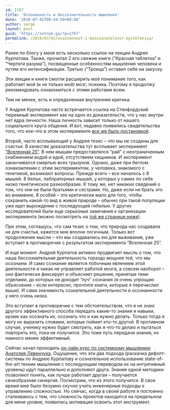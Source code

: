 ```yaml
---
id: 1767
title: 'Осознанность и бессознательность мышления'
date: '2018-07-02T00:44:50+00:00'
author: serge
layout: post
guid: 'https://sotnyk.ga/?p=1767'
permalink: /2018/07/02/osoznannost-i-bessoznatelnost-myishleniya/
---
```


Ранее по блогу у меня есть несколько ссылок на лекции Андрея Курпатова. Также, прочитал 2 его свежие книги (“Красная таблетка” и “Чертоги разума”), посвященные особенностям мышления человека и путям его интенсификации. Третью (“Троица”) оставил себе на закуску.

Эти лекции и книги смогли расширить моё понимание того, как работает мой (и не только мой) мозг, психика. Поэтому я продолжу рекомендовать ознакомиться с этими работами всем.

Тем не менее, есть и определенная внутренняя критика.

У Андрея Курпатова часто встречается ссылка на Стенфордский тюремный эксперимент как на одно из доказательств, что у нас внутри нет ядра личности. Наша личность зависит только от нашего социального круга общения. И вот, недавно появились свидетельства того, что кое-что в этом эксперименте [все же было постановкой](https://habr.com/post/414973/).

Второй, часто всплывающий у Андрея тезис – что мы не созданы для счастья. В качестве доказательства тут всплывает эксперимент [“Вселенная 25”](https://ru.wikipedia.org/w/index.php?title=Кэлхун,_Джон_(этолог)). В нем мышам предоставлялся “рай” с неограниченным снабжением водой и едой, отсутствием хищников. И эксперимент заканчивался смертью всех грызунов. Однако, даже при беглом ознакомлении с этим экспериментом, у человека, знакомого с генетикой, возникают вопросы. Прежде всего – все началось с 8 мышей. 8 белых, лабораторных мышей, у которых у самих по себе низко генетическое разнообразие. К тому же, нет никаких сведений о том, что они не были братьями и сестрами. Но, даже если не брать это во внимание, 8 особей – это критически мало для того, чтобы сохранить какой-то вид в живой природе – обычно при такой популяции уже идет вырождение с последующей гибелью. У других исследователей были еще серьезные замечания к организации эксперимента (можно посмотреть на [той же странице ниже](https://ru.wikipedia.org/w/index.php?title=%D0%9A%D1%8D%D0%BB%D1%85%D1%83%D0%BD,_%D0%94%D0%B6%D0%BE%D0%BD_(%D1%8D%D1%82%D0%BE%D0%BB%D0%BE%D0%B3)&stable=1#%D0%9A%D1%80%D0%B8%D1%82%D0%B8%D0%BA%D0%B0_%D1%8D%D0%BA%D1%81%D0%BF%D0%B5%D1%80%D0%B8%D0%BC%D0%B5%D0%BD%D1%82%D0%B0_%C2%AB%D0%92%D1%81%D0%B5%D0%BB%D0%B5%D0%BD%D0%BD%D0%B0%D1%8F_25%C2%BB)).

При этом, соглашусь, что сам тезис о том, что природа нас создавала не для счастья, кажется мне вполне логичным. Только вот продолжение мысли – что мы создавались ею для выживания, уже вступает в противоречие с результатом эксперимента “Вселенная 25”.

И еще момент. Андрей Курпатов активно продвигает мысль о том, что наша бессознательная деятельность гораздо мощнее той, что мы осознаем. И само сознание является побочным явлением этой деятельности и никак не управляет работой мозга, а совсем наоборот – оно фактически фиксирует и объясняет решения, принятые теми отделами, до которых не доходит “луч” сознания (я очень упрощаю объяснение – если интересно, прочтите книги, которые я перечислил выше). И сама значимость сознательной деятельности и осознанности у него очень низка.

Это вступает в противоречие с тем обстоятельством, что я не знаю другого эффективного способа передать какие-то знания и навыки, кроме как осознать их, осознать что и как нужно делать. Только тогда я могу их выразить словами, которые поймет кто-то другой. В противном случае, ученику нужно будет смотреть, как я что-то делаю и пытаться повторить это, пока не получится. Это тоже путь передачи знания, но намного менее эффективный.

Сейчас начал проходить [он-лайн курс по системному мышлению Анатолия Левенчука](https://www.coursera.org/learn/system-thinking). Ощущение, что эти два подхода (раскачка дефолт-системы по Андрею Курпатову и сознательное использование state-of-the-art техник мышления с последующим переводом их на интуитивный уровень) идут параллельно и дополняют друга. Знания одной методики позволяют понять, как лучше работает другая – получается своеобразная синергия. Посмотрим, что из этого получится. В свое время мне было безумно скучно учить инженерные подходы к управлению сложностью. Но сейчас, когда в своей работе я постоянно сталкиваюсь с тем, что сложность проектов находится на предельном для меня уровне, появилась мотивация освоить этот инструмент.